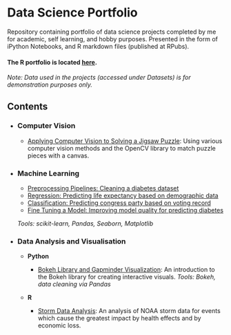 # Data Science Portfolio
Repository containing portfolio of data science projects completed by me for academic, self learning, and hobby purposes. Presented in the form of iPython Notebooks, and R markdown files (published at RPubs).

#### The R portfolio is located [here](https://rpubs.com/piazzara88).

_Note: Data used in the projects (accessed under Datasets) is for demonstration purposes only._

## Contents

- ### Computer Vision
	- [Applying Computer Vision to Solving a Jigsaw Puzzle](https://nbviewer.jupyter.org/github/robertpiazza/Puzzles/blob/master/PuzzleCompanion.ipynb): Using various computer vision methods and the OpenCV library to match puzzle pieces with a canvas. 

- ### Machine Learning

	- [Preprocessing Pipelines: Cleaning a diabetes dataset](https://github.com/robertpiazza/ProfDev/blob/master/Jupyter%20Notebooks/Preprocessing_Pipelines.ipynb)
	- [Regression: Predicting life expectancy based on demographic data](https://github.com/robertpiazza/ProfDev/blob/master/Jupyter%20Notebooks/Regression%20with%20Scikit-Learn.ipynb)
	- [Classification: Predicting congress party based on voting record](https://github.com/robertpiazza/ProfDev/blob/master/Jupyter%20Notebooks/Classification%20with%20Scikit-learn.ipynb)
	- [Fine Tuning a Model: Improving model quality for predicting diabetes](https://github.com/robertpiazza/ProfDev/blob/master/Jupyter%20Notebooks/Fine%20Tuning%20a%20Model.ipynb)
	

	*Tools: scikit-learn, Pandas, Seaborn, Matplotlib*


- ### Data Analysis and Visualisation
	- **Python**
		- [Bokeh Library and Gapminder Visualization](https://nbviewer.jupyter.org/github/robertpiazza/ProfDev/blob/master/Jupyter%20Notebooks/Interactive%20Data%20Visualization%20with%20Bokeh.ipynb): An introduction to the Bokeh library for creating interactive visuals. 
		*Tools: Bokeh, data cleaning via Pandas*
	
	- **R**
		- [Storm Data Analysis](https://rpubs.com/piazzara88/148657): An analysis of NOAA storm data for events which cause the greatest impact by health effects and by economic loss.
	
